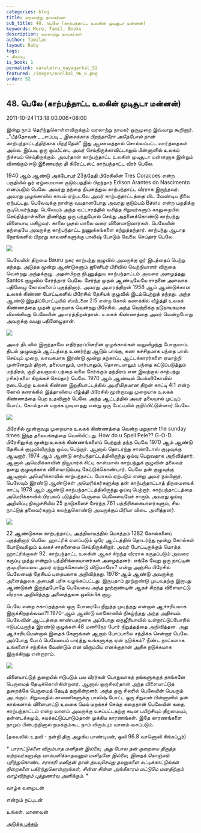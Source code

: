 ```yaml
---
categories: blog
title: வரலாற்று நாயகர்கள்
sub_title: 48. பெலே (காற்பந்தாட்ட உலகின் முடிசூடா மன்னன்)
keywords: More, Tamil, Books
description: வரலாற்று நாயகர்கள்
author: Tamilan
layout: Ruby
tags:
- சிலம்பு
is_book: 1
permalink: varalatru_nayagarkal_52
featured: /images/noolkal_96_6.png
order: 52
---
```



## 48. பெலே (காற்பந்தாட்ட உலகின் முடிசூடா மன்னன்)

2011-10-24T13:18:00.006+08:00

இன்று நாம் தெரிந்துகொள்ளவிருக்கும் வரலாற்று நாயகர் ஒருமுறை இவ்வாறு கூறினார். _"பீத்தோவன் _ _எப்படி _ _இசைக்காக பிறந்தாரோ அதேபோல் நான் காற்பந்தாட்டத்திற்காக பிறந்தேன்"_ இது ஆணவத்தால் சொல்லப்பட்ட வார்த்தைகள் அல்ல. இப்படி ஒரு ஒப்பீட்டை அவர் செய்திருக்காவிட்டாலும் பின்னாளில் உலகம் நிச்சயம் செய்திருக்கும். அவர்தான் காற்பந்தாட்ட உலகின் முடிசூடா மன்னனாக இன்றும் விளங்கும் ஈடு இணையற்ற தி கிரேட்டஸ்ட் காற்பந்தாட்ட வீரர் பெலே.

1940 ஆம் ஆண்டு அக்டோபர் 23ந்தேதி பிரேசிலின் Tres Coracoes என்ற பகுதியில் ஓர் ஏழ்மையான குடும்பத்தில் பிறந்தார் Edison Arantes do Nascimento எனப்படும் பெலே. அவரது தந்தை நிபுனத்துவ காற்பந்தாட்ட வீரராக இருந்தவர். அவரது முழங்காலில் காயம் ஏற்படவே அவர் காற்பந்தாட்டத்தை விட வேண்டிய நிலை ஏற்பட்டது. பெலேவுக்கு நான்கு வயதானபோது அவரது குடும்பம் Bauru என்ற பகுதிக்கு குடிபெயர்ந்தது. பெலேயும் அந்த வட்டாரத்தில் வசித்த சிறுவர்களும் காலுறையில் செய்தித்தாள்களை திணித்து ஒரு பந்துபோல் செய்து அதனைக்கொண்டு காற்பந்து விளையாடி மகிழ்வர். காலை முதல் மாலை வரை விளையாடுவார்கள். பெலேயின் தந்தையே அவருக்கு காற்பந்தாட்ட நுணுக்கங்களை கற்றுத்தந்தார். காற்பந்து ஆடாத நேரங்களில் பிறரது காலணிகளுக்கு பாலிஷ் போடும் வேலை செய்தார் பெலே.

![](http://2.bp.blogspot.com/-3OJfOhdPjlE/TqTyIoCkrqI/AAAAAAAAA64/hHF3L3t7vFc/s320/pele_179800.jpg)

பெலேயின் திறமை Bauru நகர காற்பந்து குழுவில் அவருக்கு ஓர் இடத்தைப் பெற்று தந்தது. அடுத்த மூன்று ஆண்டுகளும் ஜூனியர் பிரிவில் வெற்றியாளர் விருதை வென்றது அந்தக்குழு. அதன்பிறகு நிபுனுத்துவ காற்பந்தாட்டம் அவரை அழைத்தது. Santos குழுவில் சேர்ந்தார் பெலே. சேர்ந்த முதல் ஆண்டிலேயே சாதனை அளவாக பதினேழு கோல்களைப் புகுத்தினார். அவரது அபாரத்திறன் 1958 ஆம் ஆண்டுக்கான உலகக் கிண்ண போட்டிகளில் பிரேசில் தேசியக் குழுவில் இடம்பெற்றுத் தந்தது. அந்த ஆண்டு இறுதிப்போட்டியில் ஸ்வீடனை 2:5 என்ற கோல் கணக்கில் வீழ்த்தி உலகக் கிண்ணத்தை முதன் முறையாக வென்றது பிரேசில். அந்த வெற்றிக்கு நடுநாயகமாக விளங்கியது பெலேயின் அபாரத்திறன்தான். உலகக் கிண்ணத்தை அவர் வென்றபோது அவருக்கு வயது பதினேழுதான்.

![](http://4.bp.blogspot.com/-Z4Q0dVecjss/TqTyUPemGJI/AAAAAAAAA7A/26auuryXApQ/s320/pele-first-wc.jpg)

அவர் திடலில் இருந்தாலே எதிர்தரப்பினரின் முழங்கால்கள் வலுவிழந்து போகுமாம். திடல் முழுவதும் ஆட்டத்தை உணர்ந்து ஆடும் பாங்கு, கண கச்சிதமாக பந்தை பாஸ் செய்யும் முறை, லாவகமாக இரண்டு மூன்று தற்காப்பு ஆட்டக்காரர்களை ஏமாற்றி முன்னேறும் திறன், தலையாலும், மார்பாலும், தொடையாலும் பந்தை கட்டுப்படுத்தும் மந்திரம், குறி தவறாமல் பந்தை வலை சேர்க்கும் தந்திரம் என இவற்றால் காற்பந்து ரசிகர்களை கிறங்கச் செய்தார் பெலே. 1970 ஆம் ஆண்டில் மெக்ஸிகோவில் நடைபெற்ற உலகக் கிண்ண இறுதியாட்டத்தில் அபரிமிதமான திறன் காட்டி 4:1 என்ற கோல் கணக்கில் இத்தாலியை வீழ்த்தி பிரேசில் மூன்றாவது முறையாக உலகக் கிண்ணத்தை பெற உதவினார் பெலே. அந்த ஆட்டத்தில் அவர் தலையால் முட்டிப் போட்ட கோல்தான் மறக்க முடியாதது என்று ஒரு பேட்டியில் குறிப்பிட்டுள்ளார் பெலே.

![](http://4.bp.blogspot.com/-cUCgnF4J6lU/TqTy7GmdZ9I/AAAAAAAAA7g/wQMeUz0Hi30/s320/1098194.jpg)

பிரேசில் மூன்றாவது முறையாக உலகக் கிண்ணத்தை வென்ற மறுநாள் the sunday times இந்த தலையங்கத்தை வெளியிட்டது. How do u Spell Pele?? G-O-D. பிரேசிலுக்கு மூன்று உலகக் கிண்ணங்களைப் பெற்றுத் தந்த பெலே 1970 ஆம் ஆண்டு தேசியக் குழுவிலிருந்து ஓய்வு பெற்றார். ஆனால் தொடர்ந்து சாண்டோஸ் குழுவுக்கு ஆடினார். 1974 ஆம் ஆண்டு காற்பந்தாட்டத்திலிருந்து ஓய்வு பெறுவதாக அறிவித்தார். ஆனால் அமெரிக்காவின் நியூயார்க் சிட்டி காஸ்மாஸ் காற்பந்துக் குழுவின் தலைவர் தனது குழுவுக்காக விளையாடும்படி கேட்டுக்கொண்டார். பெலே தன் குழுவுக்கு ஆடினால் அமெரிக்காவில் காற்பந்தாட்ட மோகம் ஏற்படும் என்று அவர் நம்பினார். பெலேயும் இரண்டு ஆண்டுகள் அமெரிக்கர்களுக்கு தன் காற்பந்தாட்டாத் திறமையைக் காட்டி 1978 ஆம் ஆண்டு காற்பந்தாட்டத்திலிருந்து ஓய்வு பெற்றார். காற்பந்தாட்டத்தை அமெரிக்காவில் பிரபலப் படுத்திய பெருமை பெலேயையேச் சாரும். அவரது ஓய்வு அறிவிப்பு நிகழ்ச்சியில் 25 நாடுகளைச் சேர்ந்த 761 பத்திரிக்கையாளர்களும், சில நாட்டுத் தலைவர்களும் கலந்துகொண்டு அவருக்குப் பிரியா விடை அளித்தனர்.

![](http://4.bp.blogspot.com/-jBSH-Okz92c/TqTyw4AjYTI/AAAAAAAAA7Q/dWEPwaVLivU/s320/pele_mit_kahn_en%252Cproperty%253Doriginal.jpg)

22 ஆண்டுகால காற்பந்தாட்ட அத்தியாயத்தில் மொத்தம் 1282 கோல்களைப் புகுத்தினார் பெலே. ஹாட்ரிக் எனப்படும் ஒரே ஆட்டத்தில் தொடர்ந்து மூன்று கோல்கள் போடுவதிலும் உலகச் சாதனையை செய்திருக்கிறார். அவர் போட்டிருக்கும் மொத்த ஹாட்ரிக்குகள் 92. காற்பந்தாட்ட உலகின் ஆகச் சிறந்த வீரராக கருதப்படும் அவரை கருப்பு முத்து என்றும் பத்திரிக்கையாளர்கள் அழைத்தனர். எங்கே வேறு ஒரு நாட்டின் குடியுரிமையை அவர் ஏற்றுக்கொண்டு விடுவாரோ? என்று அஞ்சிய பிரேசில் பெலேயைத் தேசியப் புதையலாக அறிவித்தது. 1978-ஆம் ஆண்டு அவருக்கு அனைத்துலக அமைதி பரிசு வழங்கப்பட்டது. இருபதாம் நூற்றாண்டு முடிவதற்கு இருபது ஆண்டுகள் இருந்தபோதே பெலேவை அந்த நூற்றாண்டின் ஆகச் சிறந்த விளையாட்டு வீரராக அறிவித்தது அனைத்துலக ஒலிம்பிக் குழு.

பெலே என்ற சகாப்தத்தால் ஒரு போரையே நிறுத்த முடிந்தது என்றால் ஆச்சரியமாக இருக்கிறதல்லவா?! 1970-ஆம் ஆண்டு லாகோஸில் நிகழ்ந்தது அந்த அதிசயம். பெலேவின் ஆட்டத்தை காண்பதற்காக அப்போது நைஜீரியாவில் உள்நாட்டுப்போரில் ஈடுபட்டிருந்த இரண்டு குழுக்கள் 48 மணிநேர போர் நிறுத்தத்தை அறிவித்தன. அது ஆச்சரியமென்றால் இதைக் கேளுங்கள் ஆறாம் போப்பாலை சந்திக்க சென்றார் பெலே. அப்போது போப் பெலேயைப் பார்த்து உங்களுக்கு ஏன் நடுக்கம்? நீண்ட நாட்களாக உங்களைச் சந்திக்க வேண்டும் என விரும்பிய எனக்குதான் அதிக நடுக்கமாக இருக்கிறது என்றாராம்.

![](http://1.bp.blogspot.com/-vDdS5tJbzlg/TqTy1V3Pi6I/AAAAAAAAA7Y/J9X63dP8SBA/s1600/_39931033_pele203.jpg)

விளையாட்டுத் துறையில் ஈடுபடும் பல வீரர்கள் பொதுவாகத் தங்களுக்குத் தாங்களே பெருமைத் தேடிக்கொள்கின்றனர். ஆனால் ஒருசிலர்தான் அந்த விளையாட்டுத் துறைக்கே பெருமைத் தேடித் தருகின்றனர். அந்த ஒரு சிலரில் பெலேயின் பெயரும் அடங்கும். சிறுவயதில் காலணிகளுக்கு பாலிஷ் போட்ட ஒரு சிறுவன் பின்னாளில் தன் கால்களால் விளையாட்டு உலகை மெய் மறக்கச் செய்த கதைதான் பெலேயின் கதை. காற்பந்தாட்டம் என்ற வானம் அவருக்கு வசப்பட்டதற்கு கடின பயிற்சியும் திறமையும், தன்னடக்கமும், சுயக்கட்டுப்பாடும்தான் முக்கிய காரணங்கள். இதே காரணங்களை நாமும் பின்பற்றினால் நமக்கும்கூட நாம் விரும்பும் வானம் வசப்படும்.

(தகவலில் உதவி - நன்றி திரு.அழகிய பாண்டியன், ஒலி 96.8 வானொலி சிங்கப்பூர்)

_* _பாராட்டுகளை விரும்பாத மனிதன் இல்லை, அது போல தன் குறையை திருத்த மற்றவர்களுக்கு வாய்பளிக்காதவனும் மனிதனே இல்லை, இதைக் கொஞ்சம் புரிந்துகொண்ட சராசரி மனிதன் நான்.தயவுசெய்து தவறுகளை சுட்டிக்காட்டுங்கள் நிறைகளை பகிர்ந்துகொள்ளுங்கள், சின்ன சின்ன அங்கீகாரம் மட்டுமே மனதிற்கும் வாழ்விற்கும் புத்துணர்வு அளிக்கும்.__ *

வாழ்க வளமுடன்

என்றும் நட்புடன்

உங்கள். மாணவன்

[அடுத்த பக்கம்](varalatru_nayagarkal_53)